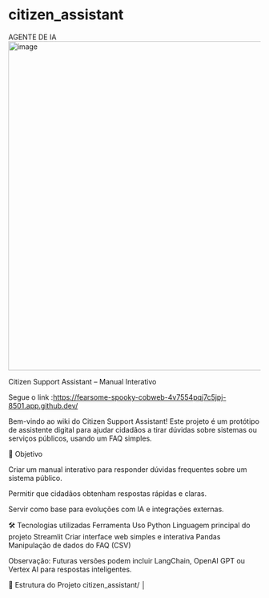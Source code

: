 # citizen_assistant
AGENTE DE IA 
<img width="1270" height="656" alt="image" src="https://github.com/user-attachments/assets/ca0b94f2-e1b9-4c15-adf5-01294f82557c" />

Citizen Support Assistant – Manual Interativo

Segue o link :https://fearsome-spooky-cobweb-4v7554pqj7c5jpj-8501.app.github.dev/

Bem-vindo ao wiki do Citizen Support Assistant!
Este projeto é um protótipo de assistente digital para ajudar cidadãos a tirar dúvidas sobre sistemas ou serviços públicos, usando um FAQ simples.

📌 Objetivo

Criar um manual interativo para responder dúvidas frequentes sobre um sistema público.

Permitir que cidadãos obtenham respostas rápidas e claras.

Servir como base para evoluções com IA e integrações externas.

🛠 Tecnologias utilizadas
Ferramenta	Uso
Python	Linguagem principal do projeto
Streamlit	Criar interface web simples e interativa
Pandas	Manipulação de dados do FAQ (CSV)

Observação: Futuras versões podem incluir LangChain, OpenAI GPT ou Vertex AI para respostas inteligentes.

📝 Estrutura do Projeto
citizen_assistant/
│
